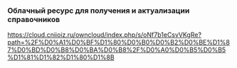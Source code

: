 ### Облачный ресурс для получения и актуализации справочников
https://cloud.cniioiz.ru/owncloud/index.php/s/oNf7b1eCsvVKgRe?path=%2F%D0%A1%D0%BF%D1%80%D0%B0%D0%B2%D0%BE%D1%87%D0%BD%D0%B8%D0%BA%D0%B8%2F%D0%A0%D0%B5%D0%B5%D1%81%D1%82%D1%80%D1%8B
